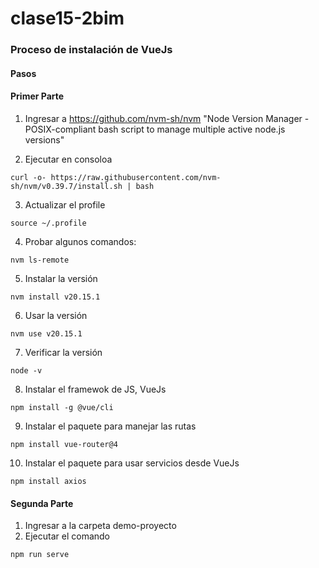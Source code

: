 # clase15-2bim

### Proceso de instalación de VueJs

#### Pasos

#### Primer Parte
1. Ingresar a https://github.com/nvm-sh/nvm "Node Version Manager - POSIX-compliant bash script to manage multiple active node.js versions"

2. Ejecutar en consoloa
```
curl -o- https://raw.githubusercontent.com/nvm-sh/nvm/v0.39.7/install.sh | bash
```
3. Actualizar el profile
```
source ~/.profile
```
4. Probar algunos comandos:
```
nvm ls-remote
```
5. Instalar la versión
```
nvm install v20.15.1
```
6. Usar la versión
```
nvm use v20.15.1
```
7. Verificar la versión
```
node -v
```
8. Instalar el framewok de JS, VueJs
```
npm install -g @vue/cli
```
9. Instalar el paquete para manejar las rutas
```
npm install vue-router@4
```
10. Instalar el paquete para usar servicios desde VueJs
```
npm install axios
```
#### Segunda Parte

1. Ingresar a la carpeta demo-proyecto
2. Ejecutar el comando
```
npm run serve
```
